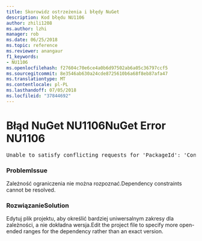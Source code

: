 ```yaml
---
title: Skorowidz ostrzeżenia i błędy NuGet
description: Kod błędu NU1106
author: zhili1208
ms.author: lzhi
manager: rob
ms.date: 06/25/2018
ms.topic: reference
ms.reviewer: anangaur
f1_keywords:
- NU1106
ms.openlocfilehash: f27604c70e6ce4a0b6d97502ab6a05c36797ccf5
ms.sourcegitcommit: 8e3546ab630a24cde8725610b6a68f8eb87afa47
ms.translationtype: MT
ms.contentlocale: pl-PL
ms.lasthandoff: 07/05/2018
ms.locfileid: "37844692"
---
```

# <a name="nuget-error-nu1106"></a><span data-ttu-id="e6da4-103">Błąd NuGet NU1106</span><span class="sxs-lookup"><span data-stu-id="e6da4-103">NuGet Error NU1106</span></span>

<pre>Unable to satisfy conflicting requests for 'PackageId': 'Conflict path' Framework: 'Target graph'</pre>

### <a name="issue"></a><span data-ttu-id="e6da4-104">Problem</span><span class="sxs-lookup"><span data-stu-id="e6da4-104">Issue</span></span>
<span data-ttu-id="e6da4-105">Zależność ograniczenia nie można rozpoznać.</span><span class="sxs-lookup"><span data-stu-id="e6da4-105">Dependency constraints cannot be resolved.</span></span>

### <a name="solution"></a><span data-ttu-id="e6da4-106">Rozwiązanie</span><span class="sxs-lookup"><span data-stu-id="e6da4-106">Solution</span></span>
<span data-ttu-id="e6da4-107">Edytuj plik projektu, aby określić bardziej uniwersalnym zakresy dla zależności, a nie dokładna wersja.</span><span class="sxs-lookup"><span data-stu-id="e6da4-107">Edit the project file to specify more open-ended ranges for the dependency rather than an exact version.</span></span>